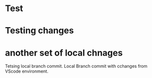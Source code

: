 # Test

# Testing changes

# another set of local chnages

Tetsing local branch commit.
Local Branch commit with cchanges from VScode environment.

